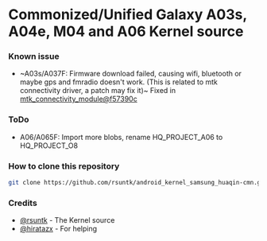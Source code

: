 # Commonized/Unified Galaxy A03s, A04e, M04 and A06 Kernel source

### Known issue
- ~A03s/A037F: Firmware download failed, causing wifi, bluetooth or maybe gps and fmradio doesn't work. (This is related to mtk connectivity driver, a patch may fix it)~ Fixed in [mtk_connectivity_module@f57390c](https://github.com/rsuntkOrgs/mtk_connectivity_module/commit/f57390ca7332a2a6cead7ab5731f90aeef4a3db5)

### ToDo
- A06/A065F: Import more blobs, rename HQ_PROJECT_A06 to HQ_PROJECT_O8

### How to clone this repository
```sh
git clone https://github.com/rsuntk/android_kernel_samsung_huaqin-cmn.git
```

### Credits
- [@rsuntk](https://github.com/rsuntk) - The Kernel source
- [@hiratazx](https://github.com/hiratazx) - For helping

